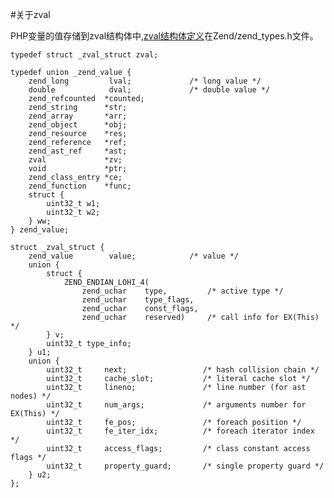 #关于zval

PHP变量的值存储到zval结构体中,[zval结构体定义](https://github.com/php/php-src/blob/master/Zend/zend_types.h#L101-L143)在Zend/zend_types.h文件。 

    typedef struct _zval_struct zval;
    
    typedef union _zend_value {
        zend_long         lval;				/* long value */
    	double            dval;				/* double value */
    	zend_refcounted  *counted;
    	zend_string      *str;
    	zend_array       *arr;
    	zend_object      *obj;
    	zend_resource    *res;
    	zend_reference   *ref;
    	zend_ast_ref     *ast;
    	zval             *zv;
    	void             *ptr;
    	zend_class_entry *ce;
    	zend_function    *func;
    	struct {
    		uint32_t w1;
    		uint32_t w2;
    	} ww;
    } zend_value;
    
    struct _zval_struct {
        zend_value        value;			/* value */
    	union {
    		struct {
    			ZEND_ENDIAN_LOHI_4(
    				zend_uchar    type,			/* active type */
    				zend_uchar    type_flags,
    				zend_uchar    const_flags,
    				zend_uchar    reserved)	    /* call info for EX(This) */
    		} v;
    		uint32_t type_info;
    	} u1;
    	union {
    		uint32_t     next;                 /* hash collision chain */
    		uint32_t     cache_slot;           /* literal cache slot */
    		uint32_t     lineno;               /* line number (for ast nodes) */
    		uint32_t     num_args;             /* arguments number for EX(This) */
    		uint32_t     fe_pos;               /* foreach position */
    		uint32_t     fe_iter_idx;          /* foreach iterator index */
    		uint32_t     access_flags;         /* class constant access flags */
    		uint32_t     property_guard;       /* single property guard */
    	} u2;
    };
    
